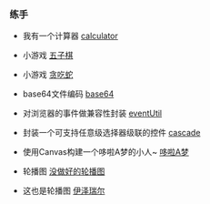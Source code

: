 ### 练手


+ 我有一个计算器 [calculator](https://suminhohu.github.io/display/calculator/calculator.html)

+ 小游戏 [五子棋](https://suminhohu.github.io/display/js_demo/float.html)

+ 小游戏 [贪吃蛇](https://suminhohu.github.io/display/js_demo/tanchishe.html)

+ base64文件编码 [base64](https://suminhohu.github.io/display/js_demo/base64.html)

+ 对浏览器的事件做兼容性封装 [eventUtil](https://suminhohu.github.io/display/event.js)

+ 封装一个可支持任意级选择器级联的控件 [cascade](https://suminhohu.github.io/display/js_demo/jilian.html)

+ 使用Canvas构建一个哆啦A梦的小人~ [哆啦A梦](https://suminhohu.github.io/display/js_demo/duoLa.html)

+ 轮播图 [没做好的轮播图](https://suminhohu.github.io/display/lunbo/lunbo.html)

+ 这也是轮播图 [伊泽瑞尔](https://suminhohu.github.io/display/ez/ez.html)
